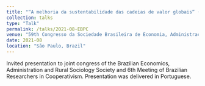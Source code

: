 ```yaml
---
title: "“A melhoria da sustentabilidade das cadeias de valor globais” (Improving the Sustainability of Global Value Chains)"
collection: talks
type: "Talk"
permalink: /talks/2021-08-EBPC
venue: "59th Congresso da Sociedade Brasileira de Economia, Administração e Sociologia Rural (SOBER) & 6th Econtro Brasileiro de Pesquisadores em Cooperativismo (EBPC)"
date: 2021-08
location: "São Paulo, Brazil"
---
```


Invited presentation to joint congress of the Brazilian Economics, Administration and Rural Sociology Society and 6th Meeting of Brazilian Researchers in Cooperativism. Presentation was delivered in Portuguese.
